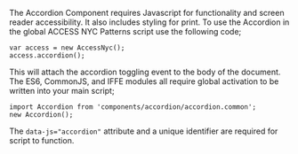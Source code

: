 The Accordion Component requires Javascript for functionality and screen reader accessibility. It also includes styling for print. To use the Accordion in the global ACCESS NYC Patterns script use the following code;

    var access = new AccessNyc();
    access.accordion();

This will attach the accordion toggling event to the body of the document. The ES6, CommonJS, and IFFE modules all require global activation to be written into your main script;

    import Accordion from 'components/accordion/accordion.common';
    new Accordion();

The `data-js="accordion"` attribute and a unique identifier are required for script to function.